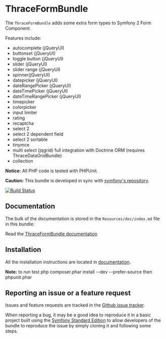 ThraceFormBundle
=================
The `ThraceFormBundle` adds some extra form types to Symfony 2 Form Component. 

Features include:

- autocomplete (jQueryUI)
- buttonset (jQueryUI)
- toggle button (jQueryUI)
- slider (jQueryUI)
- slider range (jQueryUI)
- spinner(jQueryUI)
- datepicker (jQueryUI)
- dateRangePicker (jQueryUI)
- dateTimePicker (jQueryUI)
- dateTimeRangePicker (jQueryUI)
- timepicker
- colorpicker
- input limiter
- rating
- recaptcha
- select 2
- select 2 dependent field
- select 2 sortable
- tinymce 
- multi select (jqgrid) full integration with Doctrine ORM (requires ThraceDataGridBundle)
- collection

**Notice:** All PHP code is tested with PHPUnit.

**Caution:** This bundle is developed in sync with [symfony's repository](https://github.com/symfony/symfony). 

[![Build Status](https://travis-ci.org/thrace-project/form-bundle.png?branch=master)](https://travis-ci.org/thrace-project/form-bundle)

Documentation
-------------

The bulk of the documentation is stored in the `Resources/doc/index.md` file in this bundle:

Read the [ThraceFormBundle documentation](https://github.com/SalmaAbdelhady/form-bundle/blob/master/Resources/doc/index.md)

Installation
------------

All the installation instructions are located in [documentation](https://github.com/thrace-project/form-bundle/blob/master/Resources/doc/index.md).

**Note:** to run test php 
composer.phar install --dev --prefer-source then
phpunit.phar


Reporting an issue or a feature request
---------------------------------------

Issues and feature requests are tracked in the [Github issue tracker](https://github.com/thrace-project/form-bundle/issues).

When reporting a bug, it may be a good idea to reproduce it in a basic project
built using the [Symfony Standard Edition](https://github.com/symfony/symfony-standard)
to allow developers of the bundle to reproduce the issue by simply cloning it
and following some steps.



